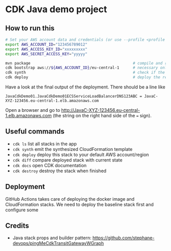 # CDK Java demo project

## How to run this

```bash
# Set your AWS account data and credentials (or use --profile <profile name> later in the cdk calls):
export AWS_ACCOUNT_ID="123456789012"
export AWS_ACCESS_KEY_ID="xxxxxxxxx"
export AWS_SECRET_ACCESS_KEY="yyyyy"

mvn package                                             # compile and run tests
cdk bootstrap aws://${AWS_ACCOUNT_ID}/eu-central-1      # necessary only once
cdk synth                                               # check if the code is understood by the CDK
cdk deploy                                              # deploy the resources to your AWS account
```

Have a look at the final output of the deployment. There should be a line like
```
JavaCdkDemo01.JavaCdkDemo01ECSServiceLoadBalancerDNS123ABC = JavaC-XYZ-123456.eu-central-1.elb.amazonaws.com
```
Open a browser and go to http://JavaC-XYZ-123456.eu-central-1.elb.amazonaws.com (the string on the right hand side of the `=` sign).

## Useful commands

 * `cdk ls` list all stacks in the app
 * `cdk synth` emit the synthesized CloudFormation template
 * `cdk deploy` deploy this stack to your default AWS account/region
 * `cdk diff` compare deployed stack with current state
 * `cdk docs` open CDK documentation
 * `cdk destroy` destroy the stack when finished

## Deployment

GitHub Actions takes care of deploying the docker image and CloudFormation stacks. We need to deploy the baseline stack first and configure some 

## Credits

* Java stack props and builder pattern: https://github.com/stephane-devops/pingMeCdkTransitGatewayWGraph
